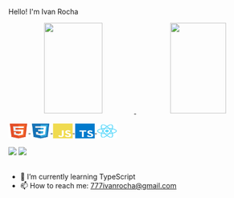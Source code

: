 Hello! I'm Ivan Rocha

<div align="center" style="display: inline_block">
  <a href="https://github.com/rochaivan">
  <img height="180em" width="48%" src="https://github-readme-stats.vercel.app/api?username=rochaivan&show_icons=true&theme=dark&include_all_commits=true&count_private=true"/>
  <img height="180em" width="47%" style="margin-left: 5px" src="https://github-readme-stats.vercel.app/api/top-langs/?username=rochaivan&layout=compact&langs_count=7&theme=dark"/>
</div>
  
 <div style="display: inline_block"><br>
    <img align="center" alt="Rafa-HTML" height="30" width="40" src="https://raw.githubusercontent.com/devicons/devicon/master/icons/html5/html5-original.svg">
  <img align="center" alt="Rafa-CSS" height="30" width="40" src="https://raw.githubusercontent.com/devicons/devicon/master/icons/css3/css3-original.svg">
  <img align="center" alt="Rafa-Js" height="30" width="40" src="https://raw.githubusercontent.com/devicons/devicon/master/icons/javascript/javascript-plain.svg">
  <img align="center" alt="Rafa-Ts" height="30" width="40" src="https://raw.githubusercontent.com/devicons/devicon/master/icons/typescript/typescript-plain.svg">
  <img align="center" alt="Rafa-React" height="30" width="40" src="https://raw.githubusercontent.com/devicons/devicon/master/icons/react/react-original.svg">
</div>

 <div><br>
  <a href = "mailto:777ivanrocha@gmail.com"><img src="https://img.shields.io/badge/-Gmail-%23333?style=for-the-badge&logo=gmail&logoColor=white" target="_blank"></a>
  <a href="https://www.linkedin.com/in/ivan-rocha-21b56421a/" target="_blank"><img src="https://img.shields.io/badge/-LinkedIn-%230077B5?style=for-the-badge&logo=linkedin&logoColor=white" target="_blank"></a> 
   
</div><br>
  
- 🌱 I’m currently learning TypeScript
- 📫 How to reach me: 777ivanrocha@gmail.com
